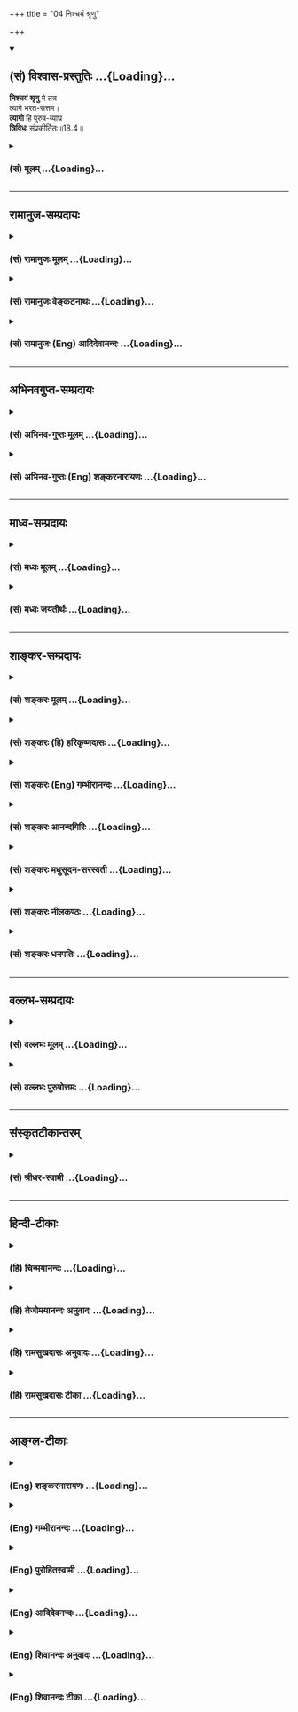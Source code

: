 +++
title = "04 निश्चयं श्रृणु"

+++
<div class="js_include" newlevelforh1="2" title="(सं) विश्वास-प्रस्तुतिः" unfilled url="/mahAbhAratam/vyAsaH/shlokashaH/06-bhIShma-parva/03-bhagavad-gItA-parva/saMskRtam/vishvAsa-prastutiH/18_moxa-saMnyAsa-yogaH/04_nishchayaM_shrRNu.md">
<details open><summary><h2>(सं) विश्वास-प्रस्तुतिः ...{Loading}...</h2></summary>

**निश्चयं श्रृणु** मे तत्र  
त्यागे भरत-सत्तम।  
**त्यागो** हि पुरुष-व्याघ्र  
**त्रिविधः** संप्रकीर्तितः॥18.4॥
</details>
</div>
<div class="js_include collapsed" newlevelforh1="3" title="(सं) मूलम्" unfilled url="/mahAbhAratam/vyAsaH/shlokashaH/06-bhIShma-parva/03-bhagavad-gItA-parva/saMskRtam/mUlam/18_moxa-saMnyAsa-yogaH/04_nishchayaM_shrRNu.md">
<details><summary><h3>(सं) मूलम् ...{Loading}...</h3></summary>

निश्चयं श्रृणु मे तत्र त्यागे भरतसत्तम।  
त्यागो हि पुरुषव्याघ्र त्रिविधः संप्रकीर्तितः।।18.4।।
</details>
</div>


_________________
## रामानुज-सम्प्रदायः
<div class="js_include collapsed" newlevelforh1="3" title="(सं) रामानुजः मूलम्" unfilled url="/mahAbhAratam/vyAsaH/shlokashaH/06-bhIShma-parva/03-bhagavad-gItA-parva/saMskRtam/rAmAnujaH/mUlam/18_moxa-saMnyAsa-yogaH/04_nishchayaM_shrRNu.md">
<details><summary><h3>(सं) रामानुजः मूलम् ...{Loading}...</h3></summary>

।।18.4।।**तत्र** एवं वादिविप्रतिपन्ने **त्यागे** त्यागविषयं **निश्चयं
मे** मत्तः **श्रृणु।** **त्यागः** क्रियमाणेषु एव वैदिकेषु कर्मसु
फलविषयतया; कर्मविषयतया; कर्तृत्वविषयतया च पूर्वम् एव हि मया
**त्रिविधःसंप्रकीर्तितः** -- मयि सर्वाणि कर्माणि संन्यस्याध्यात्मचेतसा।
निराशीर्निर्ममो भूत्वा युध्यस्व विगतज्वरः।। (गीता 3।30) इति। कर्मजन्यं
स्वर्गादिकं फलं मम न स्याद् इति फलत्यागः। मदीयफलसाधनतया मदीयम् इदं कर्म
इति कर्मणि ममतायाः परित्यागः कर्मविषयः त्यागः सर्वेश्वरे
कर्तृत्वानुसन्धानेन आत्मनः कर्तृतात्यागः कर्तृत्वविषयः त्यागः।

</details>
</div>
<div class="js_include collapsed" newlevelforh1="3" title="(सं) रामानुजः वेङ्कटनाथः" unfilled url="/mahAbhAratam/vyAsaH/shlokashaH/06-bhIShma-parva/03-bhagavad-gItA-parva/saMskRtam/rAmAnujaH/venkaTanAthaH/18_moxa-saMnyAsa-yogaH/04_nishchayaM_shrRNu.md">
<details><summary><h3>(सं) रामानुजः वेङ्कटनाथः ...{Loading}...</h3></summary>

  
  
।।18.4।। तत्र इति शब्दः प्रकृते विप्रतिपत्तिविषयतानुवादमुखेन
न्यायप्रवृत्तिविषयसन्दिग्धताद्योतक इत्यभिप्रायेणाऽऽहएवं वादिविप्रतिपन्न
इति। मे निश्चयम् इत्यनेन मतान्तरोत्थानशङ्काव्युदासायाऽऽहत्यागविषयं
निश्चयं मत्तः शृण्विति। मत्तः भ्रमादिदोषरहितादित्यर्थः। त्यागो हि
इत्यादिकं न वक्ष्यमाणसात्त्विकत्यागादित्रैविध्यविषयं; किन्तु
सात्त्विकत्यागावान्तरभेदविषयंसम्प्रकीर्तितः
इत्यस्य,प्रागुक्ततत्परत्वस्वारस्यात्। हिशब्देन
श्रोतृसम्प्रतिपत्त्यादिप्रतीतेश्चेत्यभिप्रायेणाऽऽहत्यागः
क्रियमाणेष्वेवेत्यादि। मयि सर्वाणि इत्येक एव श्लोकस्त्रिविधत्यागपर इति
अत्र निष्फलानुष्ठानस्वरूपत्यागं; साङ्ख्यमतशङ्कां च प्रतिक्षेप्तुं
त्रयाणां स्वरूपं विविनक्तिकर्मजन्यमित्यादिना। मदीयफलसाधनतयेत्यादि --
स्वकीयप्रीतिसाधनतया स्वार्थमेव भगवान् प्रवर्तयतीति हि
मुमुक्षोरनुसन्धानमिति भावः। स्वकर्तृत्वस्य
तादधीन्यतदनुमतिसापेक्षत्वादिभिः सर्वेश्वरे कर्तृत्वानुसन्धानम्।
कर्तृत्वत्यागस्तु अनेककर्तृके
परप्रयुक्तस्वात्मकर्तृकत्वानुसन्धानमित्युत्तरत्र विशोधयिष्यते।  
  

</details>
</div>
<div class="js_include collapsed" newlevelforh1="3" title="(सं) रामानुजः (Eng) आदिदेवानन्दः" unfilled url="/mahAbhAratam/vyAsaH/shlokashaH/06-bhIShma-parva/03-bhagavad-gItA-parva/saMskRtam/rAmAnujaH/english/AdidevAnandaH/18_moxa-saMnyAsa-yogaH/04_nishchayaM_shrRNu.md">
<details><summary><h3>(सं) रामानुजः (Eng) आदिदेवानन्दः ...{Loading}...</h3></summary>

18.4 Regarding contradictory versions on Tyaga among disputants, listen
from Me My decision. Tyaga has been described by Me in respect of
actions prescribed by the scriptures from three points of view: (1) as
referring to fruits, (2) as referring to acts themselves and, (3) as
referring to agency. It is contained in the statement, 'Surrendering all
your actions to Me with a mind focussed on the self,' and 'Free from
desire and selfishness and cured of fever - fight' (3.30). The
renunciation of fruits consists in the following manner. 'Heaven and
such other results arising from acts do not belong to Me.' Renunciation
of acts is complete abandonment of the sense of possession in regard to
one's acts. This sense of possession is of the following nature: 'Those
acts are mine on account of their being the means for fruits which are
to be mine.' Renunciation referring to agency is the renunciation of
agency of oneself by ascribing the agency to the Lord of all.

</details>
</div>


_________________
## अभिनवगुप्त-सम्प्रदायः
<div class="js_include collapsed" newlevelforh1="3" title="(सं) अभिनव-गुप्तः मूलम्" unfilled url="/mahAbhAratam/vyAsaH/shlokashaH/06-bhIShma-parva/03-bhagavad-gItA-parva/saMskRtam/abhinava-guptaH/mUlam/18_moxa-saMnyAsa-yogaH/04_nishchayaM_shrRNu.md">
<details><summary><h3>(सं) अभिनव-गुप्तः मूलम् ...{Loading}...</h3></summary>

।।18.4 -- 18.11।। तदत्रैव विशेषनिर्णयाय मतान्युपन्यस्यति -- त्याज्यमिति।
दोषवत् हिंसादिमत्त्वात् +++(S हिंसादित्त्वात ;N हिंसादिसत्त्वात् )+++
पापयुक्तम्। तत् कर्म,+++(S;;N substitutes फलं for कर्म )+++ त्याज्यम्; न
सर्वं शुभफलम् इति केचित् त्यागे विशेषं मन्यन्ते साङ्ख्यगृह्या इव। अन्ये
तु मीमांसककञ्चुकानुप्रविष्टाः +++(K मीमांसाकंचुक -- )+++ -- क्रत्वर्थोऽहि
शास्त्रादवगम्यते +++(S. IV; i; 2 )+++ इति। तथातस्माद्या वैदिकी हिंसा -- +++(SV.
I; i; 2; verse 23 )+++इत्यादिनयेन इतिकर्तव्यतांशभागिनी हिंसा +++(S;;N omit
हिंसा )+++ हिंसैव न भवति। न हिंस्यात् इति सामान्यशास्त्रस्य तत्र बाधनात्
श्येनाद्येव तु ( श्येन द्येव न तु ) हिंसा। फलांशे भावनायाश्च
प्रत्ययोऽनुविधायकः +++(SV; I; i; 2; verse 222 )+++ इति। अ \[ तोऽ \] न्यान्
हिंसादियोगिनोऽपि न त्यजेत्। शास्त्रैकशरणकार्याकार्यविभागाः पण्डिता इति
मन्यन्ते।।3।। निश्चयमित्यादि अभिधीयते इत्यन्तम्। तत्र त्वयं निश्चयः --
प्राग्लक्षितगुणस्वरूपवैचित्र्यात् त्यागस्यैव सत्त्वरजस्तमोमय्या
चित्तवृत्त्या क्रियमाणस्य तद्विशिष्टस्वभावावभासित \[ त्वात् \]
वस्तुस्थित्या त्यागो नाम परब्रह्मविदां +++(; N परमब्रह्म -- )+++
सिद्ध्यसिद्ध्यादिषु समतया रागद्वेषपरिहारेण फलप्रेप्साविरहेण (
फलप्रेक्षा) कर्मणां निर्वर्त्तनम्। अत एव आह -- राजसं तामसं च त्यागं
कृत्वा न कश्चित् ( न किंचित् ) \[ त्याग \] फलसंबन्धः; इति। सात्त्विकस्य
तु त्यागात् ( त्यागस्य )। शास्त्रार्थपालनात्मकं फलम्।
त्यक्तगुणग्रामग्रहस्य पुनर्मुनेः सत्यतः त्यागवाचो युक्तिरुपपत्तिमती।

</details>
</div>
<div class="js_include collapsed" newlevelforh1="3" title="(सं) अभिनव-गुप्तः (Eng) शङ्करनारायणः" unfilled url="/mahAbhAratam/vyAsaH/shlokashaH/06-bhIShma-parva/03-bhagavad-gItA-parva/saMskRtam/abhinava-guptaH/english/shankaranArAyaNaH/18_moxa-saMnyAsa-yogaH/04_nishchayaM_shrRNu.md">
<details><summary><h3>(सं) अभिनव-गुप्तः (Eng) शङ्करनारायणः ...{Loading}...</h3></summary>

18.4 See Comment under 18.11

</details>
</div>


_________________
## माध्व-सम्प्रदायः
<div class="js_include collapsed" newlevelforh1="3" title="(सं) मध्वः मूलम्" unfilled url="/mahAbhAratam/vyAsaH/shlokashaH/06-bhIShma-parva/03-bhagavad-gItA-parva/saMskRtam/madhvaH/mUlam/18_moxa-saMnyAsa-yogaH/04_nishchayaM_shrRNu.md">
<details><summary><h3>(सं) मध्वः मूलम् ...{Loading}...</h3></summary>

।।18.4।। तत्प्रकारं चाह -- निश्चयमित्यादिना। यज्ञभेद उक्तःद्रव्ययज्ञाः
\[4।28\] इत्यादिना। दाने त्वभयदानमन्तर्भवति। एतेषां मध्ये
यत्किञ्चिद्यज्ञादिकं कर्तव्यमेवेत्यर्थः। अन्यथाब्रह्मचारी गृहस्थो वा
वानप्रस्थो यतिस्तथा। यदीच्छेन्मोक्षमास्थातुमुत्तमाश्रममाश्रयेत्
इत्यादिव्यासस्मृतिविरोधः। ज्ञानयज्ञविद्याभयदानब्रह्मचर्यादितपसो हि ते।
अतो यद्वचोऽन्यथाप्रतीयतेऽधिकारभेदेन तद्योज्यम्। अन्यथेतरेषां गत्यभावात्।

</details>
</div>
<div class="js_include collapsed" newlevelforh1="3" title="(सं) मध्वः जयतीर्थः" unfilled url="/mahAbhAratam/vyAsaH/shlokashaH/06-bhIShma-parva/03-bhagavad-gItA-parva/saMskRtam/madhvaH/jayatIrthaH/18_moxa-saMnyAsa-yogaH/04_nishchayaM_shrRNu.md">
<details><summary><h3>(सं) मध्वः जयतीर्थः ...{Loading}...</h3></summary>

।।18.4।। न केवलं मनीषिण इति विशेषणसामर्थ्यादिवमुच्यते; किन्तु भगवताऽपि
तदविरोधप्रकारस्य व्युत्पाद्यमानत्वादिति भावेनोत्तरवाक्यतात्पर्यमाह --
**तदि**ति। न तु परमहंसानां यज्ञदानयोरभावात् कथमुच्यतेन त्याज्यं कार्यमेव
तत् \[18।5\] इति तत्राऽऽह यज्ञेति। ननु ज्योतिष्टोमादिकमेव यज्ञो
धनदानादिकमेव दानं गृहीत्वा पारमहंस्यमेव कुतो न निराक्रियते इत्यत आह --
**अन्यथे**ति। यतिर्हंसादिः। आस्थातुं प्राप्तुम्। उत्तमाश्रमं
पारमहंस्यम्। नन्वेतेषां मध्य इत्येवं व्याख्यानेऽपि कथं परमहंसानां
यज्ञादिसम्भव इत्यत आह -- **ज्ञाने**ति। बहुव्रीहित्रयगर्भः कर्मधारयोऽयम्।
विद्याभयविषयं दानं येषां ते तथोक्तास्ते परमहंसाः। ननु पारमहंस्ये हि
प्रवृत्तः प्रियव्रतो हिरण्यगर्भेण निवारित इति पुराणेषूच्यते
\[भाग.5।1।1119\] तत्कथं पारमहंस्यकर्तव्यता इत्यत आह -- **अत** इति।
उक्तवाक्याविरोधादेव वाक्यत्वाविशेषात् पुराणवाक्येनैव स्मृतेर्बाधः किं न
स्यात् इत्याह -- **अन्यथे**ति। एवमयोजने इतरेषां ब्रह्मचारीत्यादीनां
गत्यन्तराभावादप्रामाण्यमेव प्रसज्यत इति शेषः। एवं परमहंसानामपि
यज्ञादिकर्तव्यतासम्पादनेनेदमपि परास्तम्। यत्केनचिदुक्तम्
--,अज्ञान्कर्मण्यधिकारिणोऽधिकृत्य एतत्प्रकरणं प्रवृत्तं; न
परमहंसपरिव्राजकानिति।

</details>
</div>


_________________
## शाङ्कर-सम्प्रदायः
<div class="js_include collapsed" newlevelforh1="3" title="(सं) शङ्करः मूलम्" unfilled url="/mahAbhAratam/vyAsaH/shlokashaH/06-bhIShma-parva/03-bhagavad-gItA-parva/saMskRtam/shankaraH/mUlam/18_moxa-saMnyAsa-yogaH/04_nishchayaM_shrRNu.md">
<details><summary><h3>(सं) शङ्करः मूलम् ...{Loading}...</h3></summary>

।।18.4।। --,**निश्चयं श्रृणु** अवधारय **मे** मम वचनात् **तत्र त्यागे**
त्यागसंन्यासविकल्पे यथादर्शिते **भरतसत्तम** भरतानां साधुतम। **त्यागो
हि;** त्यागसंन्यासशब्दवाच्यो हि यः अर्थः सः एक एवेति अभिप्रेत्य आह --
त्यागो हि इति। **पुरुषव्याघ्र; त्रिविधः** त्रिप्रकारः तामसादिप्रकारैः
**संप्रकीर्तितः** शास्त्रेषु सम्यक् कथितः यस्मात् तामसादिभेदेन
त्यागसंन्यासशब्दवाच्यः अर्थः अधिकृतस्य कर्मिणः अनात्मज्ञस्य त्रिविधः
संभवति; न परमार्थदर्शिनः; इत्ययमर्थः दुर्ज्ञानः; तस्मात् अत्र तत्त्वं न
अन्यः वक्तुं समर्थः। तस्मात् निश्चयं परमार्थशास्त्रार्थविषयम् अध्यवसायम्
ऐश्वरं मे मत्तः श्रृणु।। कः पुनः असौ निश्चयः इति; आह --,

</details>
</div>
<div class="js_include collapsed" newlevelforh1="3" title="(सं) शङ्करः (हि) हरिकृष्णदासः" unfilled url="/mahAbhAratam/vyAsaH/shlokashaH/06-bhIShma-parva/03-bhagavad-gItA-parva/saMskRtam/shankaraH/hindI/harikRShNadAsaH/18_moxa-saMnyAsa-yogaH/04_nishchayaM_shrRNu.md">
<details><summary><h3>(सं) शङ्करः (हि) हरिकृष्णदासः ...{Loading}...</h3></summary>

।।18.4।। इन विकल्पभेदोंमें --, हे भरतवंशियोंमें श्रेष्ठतम अर्जुन उस
पूर्वदर्शित त्यागके विषयमें; अर्थात् त्यागसंन्यास सम्बन्धी विकल्पोंके
विषयमें; तू मेरा निश्चय सुन; अर्थात् मेरे वचनोंसे कहा हुआ तत्त्व भली
प्रकार समझ। त्याग और संन्यासशब्दका जो वाच्यार्थ है वह एक ही है; इस
अभिप्रायसे केवल त्यागके नामसे ही,( प्रश्नका ) उत्तर देते हैं। हे
पुरुषसिंह ( उस ) त्यागका शास्त्रोंमें तामस आदि तीन प्रकारके भेदोंसे भली
प्रकार निरूपण किया गया है। जिससे कि आत्मज्ञानरहित कर्माधिकारी -- कर्मी
पुरुषका ही त्यागसंन्यासशब्दका वाच्यार्थ ( संन्यास ) तामस आदि भेदोंसे तीन
प्रकारका होना सम्भव है; परमार्थज्ञानी नहीं यह अभिप्राय समझमें आना बड़ा
कठिन है; इसलिये इस विषयमें यथार्थ तत्त्व बतलानेको दूसरा कोई समर्थ नहीं
है; अतः तू मुझ ईश्वरका शास्त्रोंके यथार्थ अभिप्रायसे युक्त निश्चय सुन।

</details>
</div>
<div class="js_include collapsed" newlevelforh1="3" title="(सं) शङ्करः (Eng) गम्भीरानन्दः" unfilled url="/mahAbhAratam/vyAsaH/shlokashaH/06-bhIShma-parva/03-bhagavad-gItA-parva/saMskRtam/shankaraH/english/gambhIrAnandaH/18_moxa-saMnyAsa-yogaH/04_nishchayaM_shrRNu.md">
<details><summary><h3>(सं) शङ्करः (Eng) गम्भीरानन्दः ...{Loading}...</h3></summary>

18.4 Bharata-sattama, O the most excellent among the descendants of
Bharata; srnu, hear, understand; me, from Me, from My statement;
niscayam, the firm conclusion; tatra tyage, regarding that tyaga,
regarding these alternative veiws on tyaga and sannyasa as they have
been shown. Hi, for; purusavyaghra, O greatest among men; tyagah, tyaga;
samprakirtitah, has been clearly declared, has been distinctly spoken of
in the scriptures; to be trividhah, of three kinds, threefold, under the
classes of tamasa (those based on tamas \[Tamas: darkness, mental
darkness, ignorance; one of the three alities of everything in Nature.
Also see 14.8, and note under 2.45.-Tr.\], etc. The Lord has used the
word tyaga with the idea that the (primary) meanings of tyaga and
sannyasa are verily the same. Since it is difficult to comprehend this
idea, that the primary meanings of the words tyaga and sannyasa can be
threefold under the classification based on tamas etc. in the case of
one who is unenlightened and who is alified for rites and duties-but not
in the case of one who has realized the supreme Goal-,therefore no one
else is capable of speaking the truth in this connection. Hence, listen
to the firm conclusion of the Lord with regard to the supreme Truth as
revealved by the scriptures. Which, again, is this firm conclusion; In
reply the Lord says:

</details>
</div>
<div class="js_include collapsed" newlevelforh1="3" title="(सं) शङ्करः आनन्दगिरिः" unfilled url="/mahAbhAratam/vyAsaH/shlokashaH/06-bhIShma-parva/03-bhagavad-gItA-parva/saMskRtam/shankaraH/AnandagiriH/18_moxa-saMnyAsa-yogaH/04_nishchayaM_shrRNu.md">
<details><summary><h3>(सं) शङ्करः आनन्दगिरिः ...{Loading}...</h3></summary>

।।18.4।। कर्माधिकृतान्प्रत्येवोक्तविकल्पप्रवृत्तावपि कुतो
निर्धारणसिद्धिस्तत्राह -- **तत्रेति।** तमेव निश्चयं दर्शयितुमादौ
त्यागगतमवान्तरविभागमाह -- **त्यागो हीति।** ननु त्यागसंन्यासयोरुभयोरपि
प्रकृतत्वाविशेषे त्यागस्यैवावान्तरविभागाभिधाने
संन्यासस्योपेक्षितत्वमापद्येत नेत्याह -- **त्यागेति।** सात्त्विको
राजसस्तामसश्चेत्युक्तेऽर्थे त्रैविध्येऽपि स्वयमेव निश्चयासंभवात्किमत्र
भागवतेन निश्चयेनेत्याशङ्क्याह -- **यस्मादिति।** भगवतोऽन्येनोक्तविभागे
तत्त्वानिश्चयाद्भागवतनिश्चयस्य श्रोतव्यतेति निगमयति -- **तस्मादिति।**

</details>
</div>
<div class="js_include collapsed" newlevelforh1="3" title="(सं) शङ्करः मधुसूदन-सरस्वती" unfilled url="/mahAbhAratam/vyAsaH/shlokashaH/06-bhIShma-parva/03-bhagavad-gItA-parva/saMskRtam/shankaraH/madhusUdana-sarasvatI/18_moxa-saMnyAsa-yogaH/04_nishchayaM_shrRNu.md">
<details><summary><h3>(सं) शङ्करः मधुसूदन-सरस्वती ...{Loading}...</h3></summary>

।।18.4।। निश्चयमिति। एवं विप्रतिपत्तौ तत्र त्वया पृष्टे
कर्माधिकारिकर्तृके संन्यासत्यागशब्दाभ्यां प्रतिपादिते त्यागे
फलाभिसन्धिपूर्वककर्मत्यागे मे मम वचनान्निश्चयं पूर्वाचार्यैः कृतं शृणु।
हे भरतसत्तम; किं तत्र दुर्ज्ञेयमस्तीत्यत आह पुरुषेति। हे पुरुषव्याघ्र
पुरुषश्रेष्ठ; हि यस्मात् त्यागः कर्माधिकारिकर्तृकः
फलाभिसन्धिपूर्वककर्मत्यागस्त्रिविधस्त्रिप्रकारस्तामसादिभेदेन
संप्रकीर्तितः। अथवा विशिष्टाभावरूपस्त्यागो
विशेषणाभावाद्विशेष्याभावादुभयाभावाच्च त्रिविधः संप्रकीर्तितः। तथाहि
फलाभिसन्धिपूर्वककर्मत्यागः सत्यपि कर्मणि फलाभिसन्धित्यागादेकः; सत्यपि
फलाभिसन्धौ कर्मत्यागाद्वितीयः; फलाभिसन्धेः कर्मणश्च त्यागात्तृतीयः। तत्र
प्रथमः सात्त्विक आदेयो द्वितीयस्तु हेयो द्विविधो दुःखबुद्ध्या कृतो राजसो
विपर्यासेन कृतस्तामसः। एतावान्कर्माधिकारिकर्तृकस्त्यागोऽर्जुनस्य
प्रश्नविषयः; तृतीयस्तु कर्मानधिकारिकर्तृको नैर्गुण्यरूपो
नार्जुनप्रश्नविषयः। सोऽपि साधनफलभेदेन द्विविधः। तत्र सात्त्विकेन
फलाभिसन्धित्यागपूर्वककर्मानुष्ठानरूपेण त्यागेन
शुद्धान्तःकरणस्योत्पन्नविविदिषस्यात्मज्ञानसाधनश्रवणाख्यवेदान्तविचारस्य
फलाभिसन्धिरहितस्यान्तःकरणशुद्धौ सत्यां तत्साधनस्य कर्मणो वैतुष्ये जात
इवावहननस्य परित्यागः स एकः साधनभूतो विविदिषासंन्यास उच्यते; तमग्रे
नैष्कर्म्यसिद्धिं परमामिति वक्ष्यति। द्वितीयस्तु
जन्मान्तरकृतसाधनाभ्यासपरिपाकादस्मिञ्जन्मन्यादावेवोत्पन्नात्मबोधस्य
कृतकृत्यस्य स्वत एव फलाभिसन्धेः कर्मणश्च परित्यागः फलभूतः स
विद्वत्संन्यास इत्युच्यते। स तु यस्त्वात्मरतिरेव स्यादित्यादि
श्लोकाभ्यां प्राग्व्याख्यातः स्थितप्रज्ञलक्षणादिभिश्च बहुधा प्रपञ्चितः।
यस्मादेवं त्यागस्य तत्त्वं दुर्ज्ञेयं त्वया चोक्तं तत्त्वं
वेदितुमिच्छामीति; अतो मम सर्वज्ञस्य वचनाद्विद्धीत्यभिप्रायः।
संबोधनद्वयेन कुलनिमित्तोत्कर्षः पौरुषनिमित्तोत्कर्षश्च
योग्यतातिशयसूचनायोक्तः।

</details>
</div>
<div class="js_include collapsed" newlevelforh1="3" title="(सं) शङ्करः नीलकण्ठः" unfilled url="/mahAbhAratam/vyAsaH/shlokashaH/06-bhIShma-parva/03-bhagavad-gItA-parva/saMskRtam/shankaraH/nIlakaNThaH/18_moxa-saMnyAsa-yogaH/04_nishchayaM_shrRNu.md">
<details><summary><h3>(सं) शङ्करः नीलकण्ठः ...{Loading}...</h3></summary>

।।18.4।।**निश्चयमिति।** तत्र कर्मणां त्यागात्त्यागविषये विप्रतिपत्तौ
सत्यां प्रथमोपात्ते त्यागे विषये मे मद्वचनान्निश्चयं श्रृणु। हि यस्मात्
हे पुरुषव्याघ्र; त्यागः त्रिविधः सात्त्विकराजसतामसभेदेन त्रिप्रकारः
परिकीर्तितः शास्त्रे। दृढवैराग्यपूर्वकः कर्मसंन्यासः सात्त्विकः;
आयासभयात्तत्त्यागो राजसः; मौढ्यात्तत्त्यागस्तामस इति;
तस्माद्गहनत्वात्त्यागो निश्चयेन विचारणीय इत्यर्थः।

</details>
</div>
<div class="js_include collapsed" newlevelforh1="3" title="(सं) शङ्करः धनपतिः" unfilled url="/mahAbhAratam/vyAsaH/shlokashaH/06-bhIShma-parva/03-bhagavad-gItA-parva/saMskRtam/shankaraH/dhanapatiH/18_moxa-saMnyAsa-yogaH/04_nishchayaM_shrRNu.md">
<details><summary><h3>(सं) शङ्करः धनपतिः ...{Loading}...</h3></summary>

।।18.4।। एवं मतभेदेन संन्यासत्यागशब्दार्थयोस्तत्त्वं पृथगुक्त्वा
स्वाभिमतं तयोरैक्यं दर्शियितुमाह -- निश्चयमिति। तत्र त्यागे
त्यागसंन्यासविकल्पे मे मम वचनान्निश्चयं श्रृण्ववधारय। त्यागसंन्यासवाच्यो
योर्थः स एकएवेत्यभिप्रेत्याह। त्यागस्त्रिविधः त्रिप्रकारः
तामसादिप्रकारैः संप्रकीर्तितः सम्यक्शास्त्रेषु कथितः हि
चस्मात्त्यागसंन्यासशब्दवाच्योऽर्थोधिकृतस्य कर्मिणोऽनात्मज्ञस्य
तामसादिभेदेन त्रिविधः शास्त्रेषु संप्रकीर्तितः
सर्वशास्त्र्ज्ञादीश्वरादन्येन वक्तुमशक्यः। तस्मादत्र दुर्विज्ञानेऽर्थे
परमार्थशास्त्रार्थविषयमैश्वरं निश्चयमध्वसायं श्रुणु। भरतानां
क्षत्रियवराणां मध्ये सत्तम साधुतमेति संबोधयन् क्षत्रियवरैः कर्तव्ये
त्यागे संन्यासे च मयोत्यमानं निश्चयं श्रृण्विति ध्वनयति। न केवलं
क्षत्रियवरैरेव कर्तव्ये त्यागसंन्याससश्ब्दार्थे निश्चयो मयोच्यतेऽपितु
पुरुषश्रेष्ठैरन्यैपरि कर्माधिकृतैरज्ञैः कर्तव्ये तस्मन्निति ध्वनयन्
संबोधयति पुरुषव्याघ्रेति।

</details>
</div>


_________________
## वल्लभ-सम्प्रदायः
<div class="js_include collapsed" newlevelforh1="3" title="(सं) वल्लभः मूलम्" unfilled url="/mahAbhAratam/vyAsaH/shlokashaH/06-bhIShma-parva/03-bhagavad-gItA-parva/saMskRtam/vallabhaH/mUlam/18_moxa-saMnyAsa-yogaH/04_nishchayaM_shrRNu.md">
<details><summary><h3>(सं) वल्लभः मूलम् ...{Loading}...</h3></summary>

।।18.4।। एवं हि श्रौतो निर्णयः; न तं निश्चिन्वन्तीति स्वयं निर्णयमाह --
निश्चयं श्रृण्विति। स एव त्यागोऽन्यथाकृतश्चेद्गौणो भवेदित्याह। त्रिविधः
तामसो राजसः सात्त्विकश्चेति प्रकीर्तितः। उक्तश्लोके वा त्रिविधः
कीर्त्तितः। मयि सर्वाणि कर्माणि सन्न्यस्य \[3।30\] इत्यत्र निराशीः
कामशून्यः निर्मम इति फलकर्मणोर्ममतारहितः (भूत्वा) एवं मयि कर्माणि
सन्न्यस्य समर्प्य तत्कर्तृत्वं मय्यनुसन्धायतदधीनशक्तिरिदं करोमि इति धिया
कृतकर्मसु कर्त्तृत्वममत्त्वफलानां त्यागो यः स सन्न्यास इति।

</details>
</div>
<div class="js_include collapsed" newlevelforh1="3" title="(सं) वल्लभः पुरुषोत्तमः" unfilled url="/mahAbhAratam/vyAsaH/shlokashaH/06-bhIShma-parva/03-bhagavad-gItA-parva/saMskRtam/vallabhaH/puruShottamaH/18_moxa-saMnyAsa-yogaH/04_nishchayaM_shrRNu.md">
<details><summary><h3>(सं) वल्लभः पुरुषोत्तमः ...{Loading}...</h3></summary>

  
  
।।18.4।। एवं सर्वेषां तत्त्वाज्ञानेन मतान्युक्त्वा तन्मतेषु
तत्त्वज्ञानार्थं तन्मतनिश्चितं स्वमतमाह -- निश्चयमिति। तत्र बहुभिर्बहुधा
प्रपञ्चिते त्यागे हे भरतसत्तम सत्कुलोत्पन्नत्वेन श्रवणयोग्य मे मत्तो
निश्चयं निर्धारितं शृणु। एवमभिमुखीकृत्याऽऽह -- त्याग इति। हे
पुरुषव्याघ्र पुरुषश्रेष्ठ पुरुषस्य भगवद्भजनाधिकारित्वात्तेषु
श्रेष्ठत्वोक्तौ व्याघ्रत्वोक्त्या तथा श्रवणानन्तरं करणेन
पौरुषप्रकटनसमर्थत्वं ज्ञापयित्वाऽऽह -- त्यागो हीति। त्यागो निश्चयेन
त्रिविधः सम्प्रकीर्तितः सम्यक्प्रकारेण कथितः।  
  

</details>
</div>


_________________
## संस्कृतटीकान्तरम्
<div class="js_include collapsed" newlevelforh1="3" title="(सं) श्रीधर-स्वामी" unfilled url="/mahAbhAratam/vyAsaH/shlokashaH/06-bhIShma-parva/03-bhagavad-gItA-parva/saMskRtam/shrIdhara-svAmI/18_moxa-saMnyAsa-yogaH/04_nishchayaM_shrRNu.md">
<details><summary><h3>(सं) श्रीधर-स्वामी ...{Loading}...</h3></summary>

।।18.4।। एवं मदभेदमुपन्यस्य स्वमतं कथयितुमाह **-- निश्चयमिति।** तत्रैवं
विप्रतिपन्ने त्यागे निश्चयं मे वचनाच्छृणु। त्यागस्य
लोकप्रसिद्धत्वात्किमत्र श्रोतव्यमिति मावमंस्था इत्याह -- हे पुरुषव्याघ्र
पुरुषश्रेष्ठ; त्यागोऽयं दुर्बोधः। हि
यस्मादयं,कर्मत्यागस्तत्त्वविद्भिस्तामसादिभेदेन त्रिविधः सम्यग्विवेकेन
प्रकीर्तितः। त्रैविध्यं चनियतस्य तु संन्यासः कर्मणः इत्यादिना वक्ष्यति।

</details>
</div>


_________________
## हिन्दी-टीकाः
<div class="js_include collapsed" newlevelforh1="3" title="(हि) चिन्मयानन्दः" unfilled url="/mahAbhAratam/vyAsaH/shlokashaH/06-bhIShma-parva/03-bhagavad-gItA-parva/hindI/chinmayAnandaH/18_moxa-saMnyAsa-yogaH/04_nishchayaM_shrRNu.md">
<details><summary><h3>(हि) चिन्मयानन्दः ...{Loading}...</h3></summary>

।।18.4।। इस श्लोक में भगवान् श्रीकृष्ण अर्जुन को वचन देते हैं कि वे
त्याग के स्वरूप का सम्पूर्ण विवेचन करेंगे। सामान्य मनुष्य के लिए किसी
प्रकार का भी त्याग करना सरल कार्य़ नहीं होता संचय और समृद्धि मानो मन के
प्राण ही हैं। इसलिए; स्वाभाविक है कि अर्जुन के श्रेष्ठ गुणों को जागृत
करने के लिए भगवान् उसे भरतसत्तम और पुरुषव्याघ्र कहकर सम्बोधित करते
हैं। अध्ययन की दृष्टि से त्याग का तीन भागों में वर्गीकरण किया गया है।
सम्पूर्ण गीता में यह त्रिविध वर्गीकरण पाया जाता है; और वे तीन वर्ग हैं
सात्त्विक; राजसिक और तामसिक। भगवान् कहते हैं

</details>
</div>
<div class="js_include collapsed" newlevelforh1="3" title="(हि) तेजोमयानन्दः अनुवादः" unfilled url="/mahAbhAratam/vyAsaH/shlokashaH/06-bhIShma-parva/03-bhagavad-gItA-parva/hindI/tejomayAnandaH/anuvAdaH/18_moxa-saMnyAsa-yogaH/04_nishchayaM_shrRNu.md">
<details><summary><h3>(हि) तेजोमयानन्दः अनुवादः ...{Loading}...</h3></summary>

।।18.4।। हे भरतसत्तम ! उस त्याग के विषय में तुम मेरे निर्णय को सुनो। हे
पुरुष श्रेष्ठ ! वह त्याग तीन प्रकार का कहा गया है।।

</details>
</div>
<div class="js_include collapsed" newlevelforh1="3" title="(हि) रामसुखदासः अनुवादः" unfilled url="/mahAbhAratam/vyAsaH/shlokashaH/06-bhIShma-parva/03-bhagavad-gItA-parva/hindI/rAmasukhadAsaH/anuvAdaH/18_moxa-saMnyAsa-yogaH/04_nishchayaM_shrRNu.md">
<details><summary><h3>(हि) रामसुखदासः अनुवादः ...{Loading}...</h3></summary>

।।18.4।। हे भरतवंशियोंमें श्रेष्ठ अर्जुन ! तू संन्यास और त्याग -- इन
दोनोंमेंसे पहले त्यागके विषयमें मेरा निश्चय सुन; क्योंकि हे पुरुषश्रेष्ठ
! त्याग तीन प्रकारका कहा गया है।

</details>
</div>
<div class="js_include collapsed" newlevelforh1="3" title="(हि) रामसुखदासः टीका" unfilled url="/mahAbhAratam/vyAsaH/shlokashaH/06-bhIShma-parva/03-bhagavad-gItA-parva/hindI/rAmasukhadAsaH/TIkA/18_moxa-saMnyAsa-yogaH/04_nishchayaM_shrRNu.md">
<details><summary><h3>(हि) रामसुखदासः टीका ...{Loading}...</h3></summary>

।।18.4।।***व्याख्या --***  **निश्चयं श्रृणु मे तत्र त्यागे भरतसत्तम
--** हे भरतवंशियोंमें श्रेष्ठ अर्जुन अब मैं संन्यास और त्याग --
दोनोंमेंसे पहले त्यागके विषयमें अपना मत कहता हूँ; उसको तुम सुनो।**त्यागो
हि पुरुषव्याघ्र त्रिविधः संप्रकीर्तितः --** हे पुरुषव्याघ्र त्याग तीन
तरहका कहा गया है -- सात्त्विक; राजस और तामस। वास्तवमें भगवान्के मतमें
सात्त्विक त्याग ही त्याग है परन्तु उसके साथ राजस और तामस त्यागका भी
वर्णन करनेका तात्पर्य यह है कि उसके बिना भगवान्के अभीष्ट सात्त्विक
त्यागकी श्रेष्ठता स्पष्ट नहीं होती क्योंकि परीक्षा या तुलना करके किसी भी
वस्तुकी श्रेष्ठता सिद्ध करनेके लिये दूसरी वस्तुएँ सामने रखनी ही पड़ती
हैं। तीन प्रकारका त्याग बतानेका तात्पर्य यह भी है कि साधक सात्त्विक
त्यागको ग्रहण करे और राजस तथा तामस त्यागका त्याग करे।

</details>
</div>


_________________
## आङ्ग्ल-टीकाः
<div class="js_include collapsed" newlevelforh1="3" title="(Eng) शङ्करनारायणः" unfilled url="/mahAbhAratam/vyAsaH/shlokashaH/06-bhIShma-parva/03-bhagavad-gItA-parva/english/shankaranArAyaNaH/18_moxa-saMnyAsa-yogaH/04_nishchayaM_shrRNu.md">
<details><summary><h3>(Eng) शङ्करनारायणः ...{Loading}...</h3></summary>

18.4. O best of Bharata's descendants ! Listen to My considered view about relinishing : Indeed the act of relinishing is rightly spoken to be three-fold, O best among men !

</details>
</div>
<div class="js_include collapsed" newlevelforh1="3" title="(Eng) गम्भीरानन्दः" unfilled url="/mahAbhAratam/vyAsaH/shlokashaH/06-bhIShma-parva/03-bhagavad-gItA-parva/english/gambhIrAnandaH/18_moxa-saMnyAsa-yogaH/04_nishchayaM_shrRNu.md">
<details><summary><h3>(Eng) गम्भीरानन्दः ...{Loading}...</h3></summary>

18.4 O the most excellent among the descendants of Bharata, hear from Me the firm conclusion regarding that tyaga. For, O greatest among men,
tyaga has been clearly declared to be of three kinds.

</details>
</div>
<div class="js_include collapsed" newlevelforh1="3" title="(Eng) पुरोहितस्वामी" unfilled url="/mahAbhAratam/vyAsaH/shlokashaH/06-bhIShma-parva/03-bhagavad-gItA-parva/english/purohitasvAmI/18_moxa-saMnyAsa-yogaH/04_nishchayaM_shrRNu.md">
<details><summary><h3>(Eng) पुरोहितस्वामी ...{Loading}...</h3></summary>

18.4 O best of Indians! Listen to my judgment as regards this problem.
It has a threefold aspect.

</details>
</div>
<div class="js_include collapsed" newlevelforh1="3" title="(Eng) आदिदेवनन्दः" unfilled url="/mahAbhAratam/vyAsaH/shlokashaH/06-bhIShma-parva/03-bhagavad-gItA-parva/english/AdidevanandaH/18_moxa-saMnyAsa-yogaH/04_nishchayaM_shrRNu.md">
<details><summary><h3>(Eng) आदिदेवनन्दः ...{Loading}...</h3></summary>

18.4 Listen to My decision, O Arjuna, about abandonment; for abandonment
(Tyaga) is declared to be of three kinds.

</details>
</div>
<div class="js_include collapsed" newlevelforh1="3" title="(Eng) शिवानन्दः अनुवादः" unfilled url="/mahAbhAratam/vyAsaH/shlokashaH/06-bhIShma-parva/03-bhagavad-gItA-parva/english/shivAnandaH/anuvAdaH/18_moxa-saMnyAsa-yogaH/04_nishchayaM_shrRNu.md">
<details><summary><h3>(Eng) शिवानन्दः अनुवादः ...{Loading}...</h3></summary>

18.4 Hear from Me the conclusion or the final truth about this abandonment, O best of the Bharatas; abandonment, verily, O best of men,
has been declared to be of three kinds.

</details>
</div>
<div class="js_include collapsed" newlevelforh1="3" title="(Eng) शिवानन्दः टीका" unfilled url="/mahAbhAratam/vyAsaH/shlokashaH/06-bhIShma-parva/03-bhagavad-gItA-parva/english/shivAnandaH/TIkA/18_moxa-saMnyAsa-yogaH/04_nishchayaM_shrRNu.md">
<details><summary><h3>(Eng) शिवानन्दः टीका ...{Loading}...</h3></summary>

18.4 निश्चयम् conclusion or the final truth; श्रृणु hear; मे My; तत्र
there; त्यागे about abandonment; भरतसत्तम O best of the Bharatas; त्यागः
abandonment; हि verily; पुरुषव्याघ्र O best of men; त्रिविधः of three kinds; संप्रकीर्तितः has been declared (to be).Commentary Now the Lord gives His own decisive opinion. It is declared in the scriptures that renunciation is of three kinds; viz.; Sattvic; Rajasic and Tamasic. The Lord alone can teach the truth about the subject. Whoever wants to be liberated from the miseries of this world must understand the real nature of renunciation.

</details>
</div>
